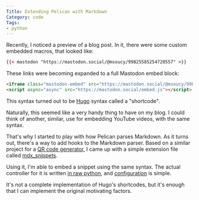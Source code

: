 ```yaml
---
Title: Extending Pelican with Markdown
Category: code
Tags:
- python
---
```


Recently, I noticed a preview of a blog post. In it, there were some custom embedded macros, that looked like:

```html
{{< mastodon "https://mastodon.social/@msoucy/99825585254720557" >}}
```

These links were becoming expanded to a full Mastodon embed block:

```html
<iframe class="mastodon-embed" src="https://mastodon.social/@msoucy/99825585254720557/embed" style="max-width: 100%; border: 0" width="400"></iframe>
<script async="async" src="https://mastodon.social/embed.js"></script>
```

This syntax turned out to be [Hugo][] syntax called a "shortcode".

Naturally, this seemed like a very handy thing to have on my blog.
I could think of another, similar, use for embedding YouTube videos, with the same syntax.

That's why I started to play with how Pelican parses Markdown.
As it turns out, there's a way to add hooks to the Markdown parser.
Based on a similar project for a [QR code generator][], I came up with a simple extension file called [mdx_snippets][].

Using it, I'm able to embed a snippet using the same syntax.
The actual controller for it is written [in raw python][snippet-masto-driver], and [configuration][] is simple.

It's not a complete implementation of Hugo's shortcodes, but it's enough that I can implement the original motivating factors.

[Hugo]: http://gohugo.io
[QR code generator]: https://github.com/airtonix/python-markdown-qrcode
[mdx_snippets]: https://github.com/msoucy/msoucy.me/blob/d8f22b71aed09f594f4634c69493a52080ebe0a0/mdx_snippets.py
[snippet-masto-driver]: https://github.com/msoucy/msoucy.me/blob/d8f22b71aed09f594f4634c69493a52080ebe0a0/pelicanconf.py#L62-L78
[configuration]: https://github.com/msoucy/msoucy.me/blob/d8f22b71aed09f594f4634c69493a52080ebe0a0/pelicanconf.py#L102
